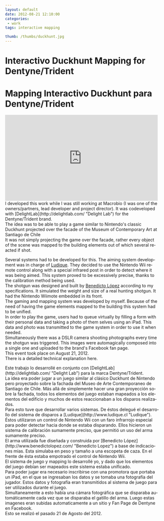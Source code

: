 ```yaml
---
layout: default
date: 2012-08-21 12:10:00
categories:
 - work
tags: interactive mapping

thumb: /thumbs/duckhunt.jpg
---
```

<div lang='en'>
<h1>Interactivo Duckhunt Mapping for Dentyne/Trident</h1>
</div>
<div lang='es'> 
<h1>Mapping Interactivo Duckhunt para Dentyne/Trident</h1>
</div>
<iframe src="https://player.vimeo.com/video/50685633?byline=0&amp;portrait=0" width="500" height="281" frameborder="0" webkitallowfullscreen mozallowfullscreen allowfullscreen></iframe>

 <div lang='en'>
I developed this work while I was still working at Macrobio (I was one of the owners/partners, lead developer and project director). It was codeveloped with [DelightLab](http://delightlab.com/ "Delight Lab") for the  Dentyne/Trident brand.
<br />
The idea was to be able to play a game similar to Nintendo's classic Duckhunt projected over the facade of the Museum of Contemporary Art at Santiago de Chile
<br />
It was not simply projecting the game over the facade, rather every object of the scene was mapped to the building elements out of which several reacted if shot.
<br />

Several systems had to be developed for this. The aiming system development was in charge of [Ludique](http://www.ludique.cl "Ludique"). They decided to use the Nintendo Wii remote control along with a special infrared post in order to detect where it was being aimed. This system proved to be excessively precise, thanks to the calibration method being used.
<br />
The shotgun was designed and built by [Benedicto López](http://www.benedictolopez.com/ "Benedicto Lopez") according to my specifications. It simulated the weight and size of a real hunting shotgun. It had the Nintendo Wiimote embedded in its front.
<br />
The gaming and mapping system was developed by myself. Because of the need of having the game elements mapped to the building this system had to be unified.
<br />
In order to play the game, users had to queue virtually by filling a form with their personal data and taking a photo of them selves using an iPad. This data and photo was transmitted to the game system in order to use it when needed.
<br />
Simultaneously there was a DSLR camera shooting photographs every time the shotgun was triggered. This images were automagically composed into a single one and uploaded to the brand's Facebook fan page.
<br />
This event took place on August 21, 2012.
<br />
There is a detailed technical explanation here.
 </div>
 <div lang='es'>
Este trabajo lo desarrollé en conjunto con [DelightLab](http://delightlab.com/ "Delight Lab") para la marca Dentyne/Trident.
<br />
La idea era poder jugar a un juego similar al clásico Duckhunt de Nintendo pero proyectado sobre la fachada del Museo de Arte Contemporaneo de Santiago de Chile. Más allá de simplemente hacer una gran proyección sobre la fachada, todos los elementos del juego estaban mapeados a los elementos del edificio y muchos de estos reaccionaban a los disparos realizados.
<br />
Para esto tuve que desarrollar varios sistemas. De éstos delegué el desarrollo del sistema de disparos a [Ludique](http://www.ludique.cl "Ludique"). Éstos utilizaron un control de Nintendo Wii con un faro infrarrojo especial para poder detectar hacia donde se estaba disparando.
Ellos hicieron un sistema de calibración sumamente preciso, que permitió un uso del arma sumamente preciso. 
<br />
El arma utilizada fue diseñada y construida por [Benedicto López](http://www.benedictolopez.com/ "Benedicto Lopez") a base de indicaciones mias. Esta simulaba en peso y tamaño a una escopeta de caza. En el frente de ésta estaba empotrado el control de Nintendo Wii. 
<br />
El sistema de juego y mapping lo desarrollé yo, y dado que los elementos del juego debían ser mapeados este sistema estaba unificado.
<br />
Para poder jugar era necesario inscribirse con una promotora que portaba un iPad, en el que se ingresaban los datos y se tomaba una fotografía del jugador. Estos datos y fotografía eran transmitidos al sistema de juego para ser utilizados durante el juego.
<br />
Simultaneamente a esto había una cámara fotográfica que se disparaba automáticamente cada vez que se disparaba el gatillo del arma. Luego estas imagenes eran subidas automaticamente a un sitio y Fan Page de Dentyne en Facebook.
<br />
Esto se realizó el pasado 21 de Agosto del 2012.
